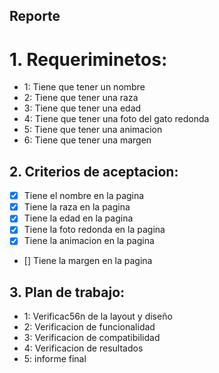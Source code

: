 ## Reporte
# 1. Requeriminetos:
* 1: Tiene que tener un nombre
* 2: Tiene que tener una raza
* 3: Tiene que tener una edad
* 4: Tiene que tener una foto del gato redonda
* 5: Tiene que tener una animacion
* 6: Tiene que tener una margen
  
## 2. Criterios de aceptacion:
* [X] Tiene el nombre en la pagina
* [X] Tiene la raza en la pagina 
* [X] Tiene la edad en la pagina 
* [X] Tiene la foto redonda en la pagina
* [X] Tiene la animacion en la pagina 
* [] Tiene la margen en la pagina

## 3. Plan de trabajo:
* 1: Verificac56n de la layout y diseño
* 2: Verificacion de funcionalidad
* 3: Verificacion de compatibilidad
* 4: Verificacion de resultados
* 5: informe final
